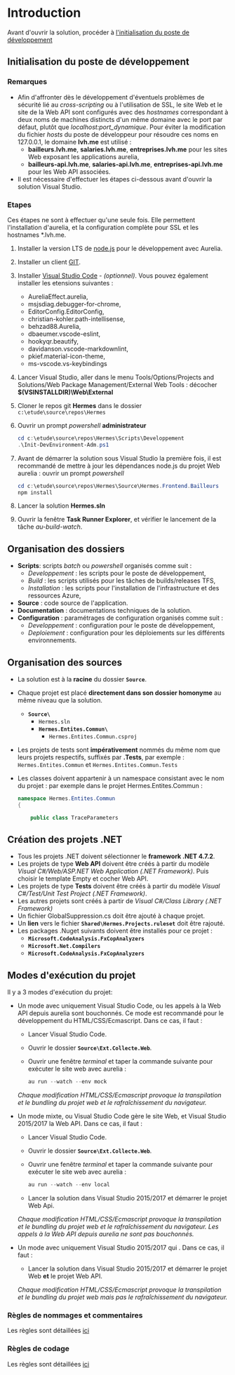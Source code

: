 # Introduction

Avant d'ouvrir la solution, procéder à [l'initialisation du poste de développement](###Etapes)

## Initialisation du poste de développement

### Remarques

- Afin d'affronter dès le développement d'éventuels problèmes de sécurité lié au *cross-scripting* ou à l'utilisation de SSL, le site Web et le site de la Web API sont configurés avec des *hostnames* correspondant à deux noms de machines distincts d'un même domaine avec le port par défaut, plutôt que _localhost:port_dynamique_. Pour éviter la modification du fichier *hosts* du poste de développeur pour résoudre ces noms en 127.0.0.1, le domaine __lvh.me__ est utilisé :
  - __bailleurs.lvh.me__, __salaries.lvh.me__, __entreprises.lvh.me__ pour les sites Web exposant les applications aurelia,
  - __bailleurs-api.lvh.me__, __salaries-api.lvh.me__, __entreprises-api.lvh.me__ pour les Web API associées.
- Il est nécessaire d'effectuer les étapes ci-dessous avant d'ouvrir la solution Visual Studio.


### Etapes

Ces étapes ne sont à effectuer qu'une seule fois. Elle permettent l'installation d'aurelia, et la configuration complète pour SSL et les hostnames *.lvh.me.

1. Installer la version LTS de [node.js](https://nodejs.org/en/) pour le développement avec Aurelia.
1. Installer un client [GIT](https://git-scm.com/).
1. Installer [Visual Studio Code](https://go.microsoft.com/fwlink/?Linkid=852157) - _(optionnel)_. Vous pouvez également installer les etensions suivantes :
   - AureliaEffect.aurelia,
   - msjsdiag.debugger-for-chrome,
   - EditorConfig.EditorConfig,
   - christian-kohler.path-intellisense,
   - behzad88.Aurelia,
   - dbaeumer.vscode-eslint,
   - hookyqr.beautify,
   - davidanson.vscode-markdownlint,
   - pkief.material-icon-theme,
   - ms-vscode.vs-keybindings
1. Lancer Visual Studio, aller dans le menu Tools/Options/Projects and Solutions/Web Package Management/External Web Tools : décocher __$(VSINSTALLDIR)\Web\External__
1. Cloner le repos git __Hermes__ dans le dossier `c:\etude\source\repos\Hermes`
1. Ouvrir un prompt *powershell* __administrateur__

    ```powershell
    cd c:\etude\source\repos\Hermes\Scripts\Developpement
    .\Init-DevEnvironment-Adm.ps1
    ```

1. Avant de démarrer la solution sous Visual Studio la première fois, il est recommandé de mettre à jour les dépendances node.js du projet Web aurelia : ouvrir un prompt *powershell*

    ```powershell
    cd c:\etude\source\repos\Hermes\Source\Hermes.Frontend.Bailleurs
    npm install
    ```

1. Lancer la solution __Hermes.sln__
1. Ouvrir la fenêtre __Task Runner Explorer__, et vérifier le lancement de la tâche _au-build-watch_.

## Organisation des dossiers

- __Scripts__: scripts _batch_ ou _powershell_ organisés comme suit :
  - _Developpement_ : les scripts pour le poste de développement,
  - _Build_ : les scripts utilisés pour les tâches de builds/releases TFS,
  - _Installation_ : les scripts pour l'installation de l'infrastructure et des ressources Azure,
- __Source__ : code source de l'application.
- __Documentation__ : documentations techniques de la solution.
- __Configuration__ : paramétrages de configuration organisés comme suit :
  - _Developpement_ : configuration pour le poste de développement,
  - _Deploiement_ : configuration pour les déploiements sur les différents environnements.

## Organisation des sources

- La solution est à la __racine__ du dossier __`Source`__.
- Chaque projet est  placé __directement dans son dossier homonyme__ au même niveau que la solution.
  - __`Source\`__
    - `Hermes.sln`
    - __`Hermes.Entites.Commun\`__
      - `Hermes.Entites.Commun.csproj`
- Les projets de tests sont __impérativement__ nommés du même nom que leurs projets respectifs, suffixés par __.Tests__, par exemple : `Hermes.Entites.Commun` et `Hermes.Entites.Commun.Tests`
- Les classes doivent appartenir à un namespace consistant avec le nom du projet : par exemple dans le projet Hermes.Entites.Commun :

    ```C#
    namespace Hermes.Entites.Commun
    {

        public class TraceParameters
    ```

## Création des projets .NET

- Tous les projets .NET doivent sélectionner le __framework .NET 4.7.2__.
- Les projets de type __Web API__ doivent être créés à partir du modèle _Visual C#/Web/ASP.NET Web Application (.NET Framework)_.
  Puis choisir le template Empty et cocher Web API.
- Les projets de type __Tests__ doivent être créés à partir du modèle _Visual C#/Test/Unit Test Project (.NET Framework)_.
- Les autres projets sont créés à partir de _Visual C#/Class Library (.NET Framework)_
- Un fichier GlobalSuppression.cs doit être ajouté à chaque projet.
- Un __lien__ vers le fichier __`Shared\Hermes.Projects.ruleset`__ doit être rajouté.
- Les packages .Nuget suivants doivent être installés pour ce projet :
  - __`Microsoft.CodeAnalysis.FxCopAnalyzers`__
  - __`Microsoft.Net.Compilers`__
  - __`Microsoft.CodeAnalysis.FxCopAnalyzers`__

## Modes d'exécution du projet

Il y a 3 modes d'exécution du projet:

- Un mode avec uniquement Visual Studio Code, ou les appels à la Web API depuis aurelia sont bouchonnés. Ce mode est recommandé pour le développement du HTML/CSS/Ecmascript. Dans ce cas, il faut :
  - Lancer Visual Studio Code.
  - Ouvrir le dossier __`Source\Ext.Collecte.Web`__.
  - Ouvrir une fenêtre _terminal_ et taper la commande suivante pour exécuter le site web avec aurelia :

    ```powershell
    au run --watch --env mock
    ```

  _Chaque modification HTML/CSS/Ecmascript provoque la transpilation et le bundling du projet web et le rafraîchissement du navigateur._
- Un mode mixte, ou Visual Studio Code gère le site Web, et Visual Studio 2015/2017 la Web API. Dans ce cas, il faut :
  - Lancer Visual Studio Code.
  - Ouvrir le dossier __`Source\Ext.Collecte.Web`__.
  - Ouvrir une fenêtre _terminal_ et taper la commande suivante pour exécuter le site web avec aurelia :

    ```powershell
    au run --watch --env local
    ```

  - Lancer la solution dans Visual Studio 2015/2017 et démarrer le projet Web Api.

  _Chaque modification HTML/CSS/Ecmascript provoque la transpilation et le bundling du projet web et le rafraîchissement du navigateur. Les appels à la Web API depuis aurelia ne sont pas bouchonnés._
- Un mode avec uniquement Visual Studio 2015/2017 qui . Dans ce cas, il faut :
  - Lancer la solution dans Visual Studio 2015/2017 et démarrer le projet Web __et__ le projet Web API.

  _Chaque modification HTML/CSS/Ecmascript provoque la transpilation et le bundling du projet web mais pas le rafraîchissement du navigateur._

### Règles de nommages et commentaires

  Les règles sont détaillées [ici](.\ReglesNommage.md)

### Règles de codage

  Les règles sont détaillées [ici](.\ReglesCodage.md)

